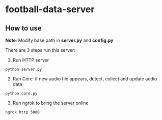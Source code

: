 # football-data-server
## How to use

**Note**: Modify base path in **server.py** and **config.py**

There are 3 steps run this server:

1. Run HTTP server
```
python server.py
```
2. Run Core: if new audio file appears, detect, collect and update audio data
```
python core.py
```
3. Run ngrok to bring the server online
```
ngrok http 5000
```